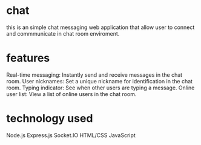 # chat
this is an simple chat messaging web application that allow user to connect and commmunicate in chat room enviroment.
# features
Real-time messaging: Instantly send and receive messages in the chat room.
User nicknames: Set a unique nickname for identification in the chat room.
Typing indicator: See when other users are typing a message.
Online user list: View a list of online users in the chat room.
# technology used
Node.js
Express.js
Socket.IO
HTML/CSS
JavaScript
